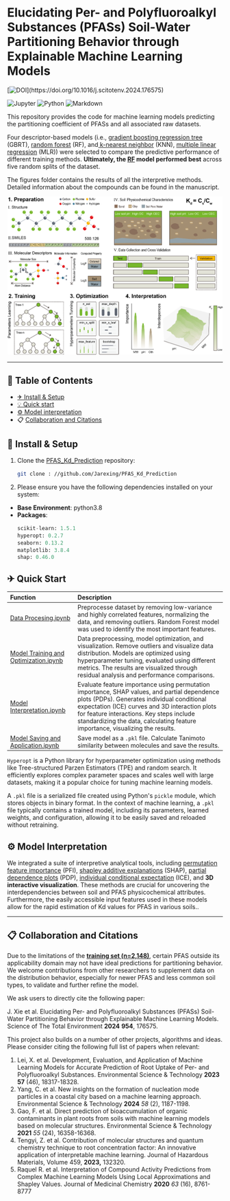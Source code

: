 # **Elucidating Per- and Polyfluoroalkyl Substances (PFASs) Soil-Water Partitioning Behavior through Explainable Machine  Learning Models**

[![DOI](https://img.shields.io/badge/DOI-10.1016/j.scitotenv.2024.176575-blue "https://doi.org/10.1016/j.scitotenv.2024.176575")](https://doi.org/10.1016/j.scitotenv.2024.176575)

<p align="left">
<img src="https://img.shields.io/badge/Jupyter-F37626.svg?style&logo=Jupyter&logoColor=white" alt="Jupyter" />
<img src="https://img.shields.io/badge/Python-3776AB.svg?style&logo=Python&logoColor=white" alt="Python" />
<img src="https://img.shields.io/badge/Markdown-000000.svg?style&logo=Markdown&logoColor=white" alt="Markdown" />
</p>

This repository provides the code for machine learning models predicting the partitioning coefficient of PFASs and all associated raw datasets.

Four descriptor-based models  (i.e., [gradient boosting regression tree](https://scikit-learn.org/stable/modules/generated/sklearn.ensemble.GradientBoostingRegressor.html) (GBRT), [random forest](https://scikit-learn.org/stable/modules/generated/sklearn.ensemble.RandomForestRegressor.html) (RF), and[ k-nearest neighbor](https://scikit-learn.org/stable/modules/generated/sklearn.neighbors.KNeighborsRegressor.html) (KNN), [multiple linear regression](https://scikit-learn.org/stable/modules/generated/sklearn.linear_model.LinearRegression.html) (MLR)) were selected to compare the predictive performance of different training methods. **Ultimately, the [RF]() model performed best** across five random splits of the dataset.

The figures folder contains the results of all the interpretive methods. Detailed information about the compounds can be found in the manuscript.

![1726402966550](image/README/1726402966550.png)

---

## 🌟 Table of Contents

- [✈ Install &amp; Setup]()
- [💡 Quick start]()
- [⚙️ Model interpretation]()
- 📋 [Collaboration and Citations]()

## 🔧 Install & Setup

1. Clone the [PFAS_Kd_Prediction](https://github.com/Jarexing/PFAS_Kd_Prediction) repository:

   ```sh
   git clone : //github.com/Jarexing/PFAS_Kd_Prediction
   ```
2. Please ensure you have the following dependencies installed on your system:

- **Base Environment**: python3.8
- **Packages**:
  ```py
  scikit-learn: 1.5.1
  hyperopt: 0.2.7
  seaborn: 0.13.2
  matplotlib: 3.8.4
  shap: 0.46.0
  ```

## ✈ Quick Start

| Function                                                                                                                             | Description                                                                                                                                                                                                                                                                                                                  |
| :----------------------------------------------------------------------------------------------------------------------------------- | :--------------------------------------------------------------------------------------------------------------------------------------------------------------------------------------------------------------------------------------------------------------------------------------------------------------------------- |
| [Data Procesing.ipynb](https://github.com/WestonSu/Antimicrobials/blob/main/1_GAT/code/Antibacterials.ipynb)                            | Preprocesse dataset by removing low-variance and highly correlated features, normalizing the data, and removing outliers. Random Forest model was used to identify the most important features.                                                                                                                              |
| [Model Training and Optimization.ipynb](https://github.com/WestonSu/Antimicrobials/blob/main/1_GAT/code/AttentiveFP/AttentiveLayers.py) | Data preprocessing, model optimization, and visualization. Remove outliers and visualize data distribution. Models are optimized using hyperparameter tuning, evaluated using different metrics. The results are visualized through residual analysis and performance comparisons.                                           |
| [Model Interpretation.ipynb](https://github.com/WestonSu/Antimicrobials/blob/main/1_GAT/code/AttentiveFP/AttentiveLayers.py)            | Evaluate feature importance using permutation importance, SHAP values, and partial dependence plots (PDPs). Generates individual conditional expectation (ICE) curves and 3D interaction plots for feature interactions. Key steps include standardizing the data, calculating feature importance, visualizing the results. |
| [Model Saving and Application.ipynb](https://github.com/WestonSu/Antimicrobials/blob/main/1_GAT/code/AttentiveFP/AttentiveLayers.py)    | Save model as a `.pkl` file. Calculate Tanimoto similarity between molecules and save the results.                                                                                                                                                                                                                         |

`Hyperopt` is a Python library for hyperparameter optimization using methods like Tree-structured Parzen Estimators (TPE) and random search. It efficiently explores complex parameter spaces and scales well with large datasets, making it a popular choice for tuning machine learning models.

A `.pkl` file is a serialized file created using Python's `pickle` module, which stores objects in binary format. In the context of machine learning, a `.pkl` file typically contains a trained model, including its parameters, learned weights, and configuration, allowing it to be easily saved and reloaded without retraining.

## ⚙️ Model Interpretation

We integrated a suite of interpretive analytical tools, including [permutation feature importance](https://scikit-learn.org/stable/modules/permutation_importance.html) (PFI), [shapley additive explanations](https://github.com/shap/shap) (SHAP), [partial dependence plots](https://scikit-learn.org/stable/modules/partial_dependence.html) (PDP), [individual conditional expectation](https://scikit-learn.org/stable/modules/partial_dependence.html) (ICE), and **3D interactive visualization**. These methods are crucial for uncovering the interdependencies between soil and PFAS physicochemical attributes. Furthermore, the easily accessible input features used in these models allow for the rapid estimation of Kd values for PFAS in various soils..

---

## 📋 Collaboration and Citations

Due to the limitations of the [**training set (n=2,148)**](), certain PFAS outside its applicability domain may not have ideal predictions for partitioning behavior. We welcome contributions from other researchers to supplement data on the distribution behavior, especially for newer PFAS and less common soil types, to validate and further refine the model.

We ask users to directly cite the following paper:

J. Xie et al. Elucidating Per- and Polyfluoroalkyl Substances (PFASs) Soil-Water Partitioning Behavior through Explainable Machine Learning Models. Science of The Total Environment **2024** **954**, 176575.

This project also builds on a number of other projects, algorithms and ideas. Please consider citing the following full list of papers when relevant:

1. Lei, X. et al. Development, Evaluation, and Application of Machine Learning Models for Accurate Prediction of Root Uptake of Per- and Polyfluoroalkyl Substances. Environmental Science & Technology **2023** **57** (46), 18317-18328.
2. Yang, C. et al. New insights on the formation of nucleation mode particles in a coastal city based on a machine learning approach. Environmental Science & Technology **2024** *58* (2), 1187-1198.
3. Gao, F. et al. Direct prediction of bioaccumulation of organic contaminants in plant roots from soils with machine learning models based on molecular structures. Environmental Science & Technology **2021** *55* (24), 16358-16368.
4. Tengyi, Z. et al. Contribution of molecular structures and quantum chemistry technique to root concentration factor: An innovative application of interpretable machine learning. Journal of Hazardous Materials, Volume 459, **2023,** 132320.
5. Raquel R. et al. Interpretation of Compound Activity Predictions from Complex Machine Learning Models Using Local Approximations and Shapley Values. Journal of Medicinal Chemistry **2020** *63* (16), 8761-8777
